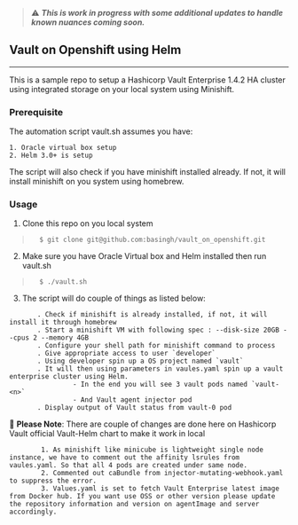 

> :warning: ***This is work in progress with some additional updates to handle known nuances coming  soon.***

## Vault on Openshift using Helm
-------------

This is a sample repo to setup a Hashicorp Vault Enterprise 1.4.2 HA cluster using integrated storage on your local system using Minishift. 


### Prerequisite
The automation script vault.sh assumes you have:

    1. Oracle virtual box setup
    2. Helm 3.0+ is setup

The script will also check if you have minishift installed already.
If not, it will install  minishift on you system using homebrew.

### Usage

1. Clone this repo on you local system

>       $ git clone git@github.com:basingh/vault_on_openshift.git

2. Make sure you have Oracle Virtual box and Helm installed then run vault.sh

>       $ ./vault.sh

3. The script will do couple of things as listed below:

```
       . Check if minishift is already installed, if not, it will install it through homebrew
       . Start a minishift VM with following spec : --disk-size 20GB --cpus 2 --memory 4GB
       . Configure your shell path for minishift command to process
       . Give appropriate access to user `developer`
       . Using developer spin up a OS project named `vault`
       . It will then using parameters in vaules.yaml spin up a vault enterprise cluster using Helm.
                - In the end you will see 3 vault pods named `vault-<n>`
                - And Vault agent injector pod
       . Display output of Vault status from vault-0 pod
```

:eyes: **Please Note**: There are couple of changes are done here on Hashicorp Vault official Vault-Helm chart to make it work in local

```
        1. As minishift like minicube is lightweight single node instance, we have to comment out the affinity lsrules from vaules.yaml. So that all 4 pods are created under same node.
        2. Commented out caBundle from injector-mutating-webhook.yaml to suppress the error.
        3. Values.yaml is set to fetch Vault Enterprise latest image from Docker hub. If you want use OSS or other version please update the repository information and version on agentImage and server accordingly.
```


